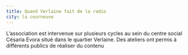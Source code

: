 ```yaml
---
title: Quand Verlaine fait de la radio
city: la courneuve
---
```


L’association est intervenue sur plusieurs cycles au sein du centre social Césaria Evora situé dans le quartier Verlaine. Des ateliers ont permis à différents publics de réaliser du contenu
